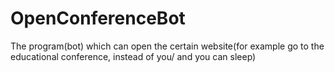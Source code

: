 # OpenConferenceBot
The program(bot) which can open the certain website(for example go to the educational conference, instead of you/ and you can sleep) 

